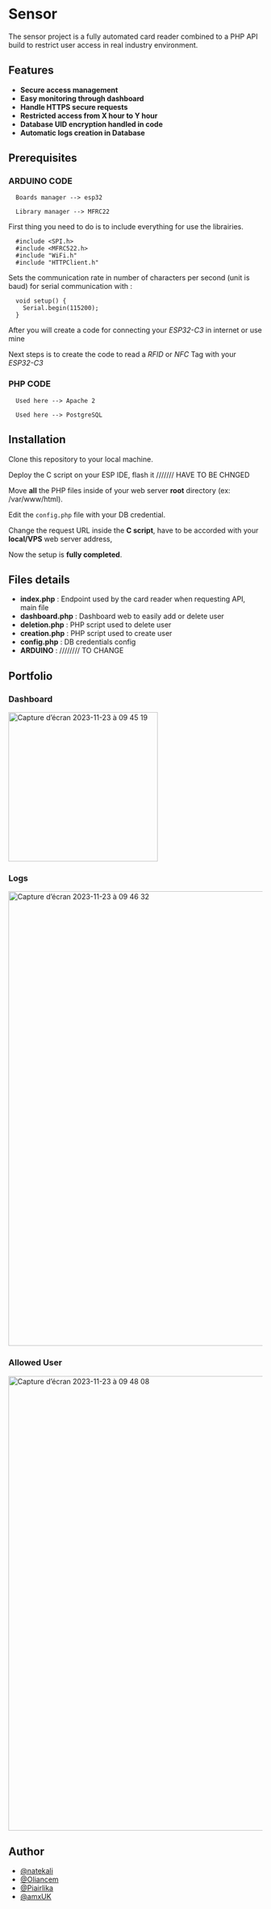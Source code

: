 # Sensor
The sensor project is a fully automated card reader combined to a PHP API build to restrict user access in real industry environment.

## Features
* **Secure access management**
* **Easy monitoring through dashboard**
* **Handle HTTPS secure requests**
* **Restricted access from X hour to Y hour**
* **Database UID encryption handled in code**
* **Automatic logs creation in Database**

## Prerequisites

### ARDUINO CODE

```Board
  Boards manager --> esp32
```

```Library
  Library manager --> MFRC22
```


First thing you need to do is to include everything for use the librairies.


```include
  #include <SPI.h>
  #include <MFRC522.h>
  #include "WiFi.h"
  #include "HTTPClient.h" 
```



Sets the communication rate in number of characters per second (unit is baud) for serial communication with : 

```setup
  void setup() {
  	Serial.begin(115200);
  }
```

After you will create a code for connecting your *ESP32-C3* in internet or use mine 

Next steps is to create the code to read a *RFID* or *NFC* Tag with your *ESP32-C3*

### PHP CODE

```Web server
  Used here --> Apache 2
```

```Database
  Used here --> PostgreSQL
```

## Installation

Clone this repository to your local machine.

Deploy the C script on your ESP IDE, flash it /////// HAVE TO BE CHNGED

Move **all** the PHP files inside of your web server **root** directory (ex: /var/www/html).

Edit the `config.php` file with your DB credential.

Change the request URL inside the **C script**, have to be accorded with your **local/VPS** web server address,

Now the setup is **fully completed**.

## Files details
- **index.php** : Endpoint used by the card reader when requesting API, main file
- **dashboard.php** : Dashboard web to easily add or delete user
- **deletion.php** : PHP script used to delete user
- **creation.php** : PHP script used to create user
- **config.php** : DB credentials config
- **ARDUINO** :  //////// TO CHANGE

## Portfolio

### Dashboard
<img width="296" alt="Capture d’écran 2023-11-23 à 09 45 19" src="https://github.com/natekali/sensor/assets/117448792/bc2866b6-3ed5-432e-86b0-e5dca5f56d77">

### Logs
<img width="901" alt="Capture d’écran 2023-11-23 à 09 46 32" src="https://github.com/natekali/sensor/assets/117448792/3276ae83-5546-49a3-8f5b-05b169bd847e">

### Allowed User
<img width="901" alt="Capture d’écran 2023-11-23 à 09 48 08" src="https://github.com/natekali/sensor/assets/117448792/c1717506-629b-4c2f-8874-4c15040b3fd6">

## Author
* [@natekali](https://github.com/natekali)
* [@Oliancem](https://github.com/Oliancem)
* [@Piairlika](https://github.com/Piairlika)
* [@amxUK](https://github.com/amxUK)

